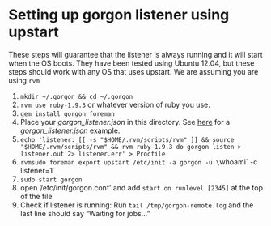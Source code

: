 # Setting up gorgon listener using upstart

These steps will guarantee that the listener is always running and it will start when the OS boots. They have been tested using Ubuntu 12.04, but these steps should work with any OS that uses upstart. We are assuming you are using `rvm`

1. `mkdir ~/.gorgon && cd ~/.gorgon`
1. `rvm use ruby-1.9.3` or whatever version of ruby you use.
1. `gem install gorgon foreman`
1. Place your _gorgon\_listener.json_ in this directory. See [here](https://github.com/Fitzsimmons/Gorgon/blob/master/gorgon_listener.json.sample) for a _gorgon\_listener.json_ example.
1. `echo 'listener: [[ -s "$HOME/.rvm/scripts/rvm" ]] && source "$HOME/.rvm/scripts/rvm" &&
rvm ruby-1.9.3 do gorgon listen > listener.out 2> listener.err' > Procfile`
1. `rvmsudo foreman export upstart /etc/init -a gorgon -u \`whoami\` -c listener=1`
1. `sudo start gorgon`
1. open ’/etc/init/gorgon.conf’ and add `start on runlevel [2345]` at the top of the file
1. Check if listener is running: Run `tail /tmp/gorgon-remote.log` and the last line should say “Waiting for jobs…”